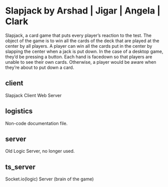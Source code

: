 # Slapjack by Arshad | Jigar | Angela | Clark

Slapjack, a card game that puts every player’s reaction to the test. The object of the game is to win all the cards of the deck that are played at the center by all players. A player can win all the cards put in the center by slapping the center when a jack is put down. In the case of a desktop game, they’d be pressing a button. Each hand is facedown so that players are unable to see their own cards. Otherwise, a player would be aware when they’re about to put down a card. 

## client
Slapjack Client Web Server

## logistics
Non-code documentation file.

## server
Old Logic Server, no longer used.

## ts_server
Socket.io(logic) Server (brain of the game)

